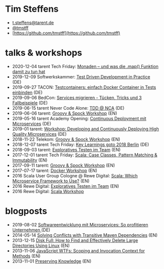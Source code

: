 # Tim Steffens

* [t.steffens@tarent.de](mailto:t.steffens@tarent.de)
* [@tmstff](https://twitter.com/tmstff)
* [https://github.com/tmstff](https://github.com/tmstff)


# talks & workshops

* 2020-12-04 tarent Tech Friday: [Monaden – und was die .map() Funktion damit zu tun hat](2020-12_monads/README.md)
* 2019-12-09 Softwerkskammer: [Test Driven Development in Practice](https://github.com/tarent/tdd-softwerkskammer) (DE)
* 2019-09-27 TACON: [Testcontainers: einfach Docker Container in Tests einbinden](https://tmstff.github.io/2019-09-testcontainers-workshop-TaCon/) (DE)
* 2019-09-06 BedCon: [Services migrieren - Tücken, Tricks und 3 Fallbeispiele](2019-09-BedCon-Services_migrieren) (DE)
* 2019-06-15 tarent Never Code Alone: [TDD @ NCA](https://tmstff.github.io/tdd-nca) (DE)
* 2019-06-06 tarent: [Groovy & Spock Workshop](https://github.com/tmstff/groovy-workshop) (EN)
* 2019-05-16 tarent Academy Opening: [Continuous Deployment mit Microservices](slides/CD_Microservices_tarent_2019-05-16.pdf) (DE)
* 2019-01 tarent: [Workshop: Developing and Continuously Deploying High Quality Microservices](https://gitlab.com/tarent/high-quality-ci-microservices-tarent-2019-01) (DE)
* 2018-11-22 Telekom: [Groovy & Spock Workshop](https://github.com/tmstff/groovy-workshop) (EN)
* 2018-12-07 tarent Tech Friday: [Key Learnings goto 2018 Berlin](https://github.com/tmstff/2018-goto-key-learnings) (DE)
* 2018-09-03 tarent: [Exploratives Testen im Team](slides/et.pdf) (EN)
* 2017-12-01 tarent Tech Friday: [Scala: Case Classes, Pattern Matching & Immutability](https://github.com/tmstff/scala-talk-tarent-2017) (EN)
* 2017-09-11 tarent: [Groovy & Spock Workshop](https://github.com/tmstff/groovy-workshop) (EN)
* 2017-07-17 tarent: [Docker Workshop](https://github.com/tmstff/docker-workshop) (EN)
* 2016 Scala User Group Cologne @ Rewe Digital: [Scala: Which Microservice Framework to Use?](https://github.com/tmstff/scala-user-group-talk-rewe-2016) (EN)
* 2016 Rewe Digital: [Exploratives Testen im Team](slides/et.pdf) (EN)
* 2016 Rewe Digital: [Scala Workshop](https://github.com/tmstff/scala-workshop-tim)


# blogposts

* 2019-08-02 [Softwareentwicklung mit Microservices: So profitieren Unternehmen ](https://www.tarent.de/posts/softwareentwicklung-mit-microservices-so-profitieren-unternehmen/) (DE)
* 2014-05-14 [Solving Conflicts with Transitive Maven Dependencies](http://timsteffens.blogspot.com/2014/05/solving-conflicts-with-transitive-maven.html) (EN)
* 2013-12-15 [Disk Full: How to Find and Effectively Delete Large Directories Using Linux](http://timsteffens.blogspot.com/2013/12/disk-full-how-to-find-and-effectively.html) (EN)
* 2013-11-06 [JavaScript WTFs: Scoping and Invocation Context for Methods](http://timsteffens.blogspot.com/2013/11/javascript-wtfs-scoping-and-invocation.html) (EN)
* 2013-11-01 [Preserving Knowledge](http://timsteffens.blogspot.com/2013/11/preserving-knowledge.html) (EN)